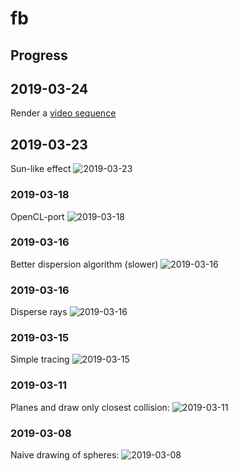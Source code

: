 fb
==

Progress
--------

## 2019-03-24
Render a [video sequence](https://rootmos-static.ams3.cdn.digitaloceanspaces.com/projects/fb/20190324T080338Z.mkv)

## 2019-03-23
Sun-like effect
![2019-03-23](https://rootmos-static.ams3.cdn.digitaloceanspaces.com/projects/fb/2019-03-23_123212_911863885.png)

### 2019-03-18
OpenCL-port
![2019-03-18](https://rootmos-static.ams3.cdn.digitaloceanspaces.com/projects/fb/2019-03-18_153854_980526401.png)

### 2019-03-16
Better dispersion algorithm (slower)
![2019-03-16](https://rootmos-static.ams3.cdn.digitaloceanspaces.com/projects/fb/2019-03-16_122815_723354467.png)

### 2019-03-16
Disperse rays
![2019-03-16](https://rootmos-static.ams3.cdn.digitaloceanspaces.com/projects/fb/2019-03-16_102517_196581612.png)

### 2019-03-15
Simple tracing
![2019-03-15](https://rootmos-static.ams3.cdn.digitaloceanspaces.com/projects/fb/2019-03-15_084430_877689340.png)

### 2019-03-11
Planes and draw only closest collision:
![2019-03-11](https://rootmos-static.ams3.cdn.digitaloceanspaces.com/projects/fb/2019-03-11_082143_815286406.png)

### 2019-03-08
Naive drawing of spheres:
![2019-03-08](https://rootmos-static.ams3.cdn.digitaloceanspaces.com/projects/fb/2019-03-08_101647_472512861.png)
